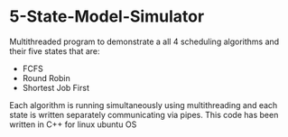# 5-State-Model-Simulator
Multithreaded program to demonstrate a all 4 scheduling algorithms and their five states that are:
* FCFS
* Round Robin
* Shortest Job First

Each algorithm is running simultaneously using multithreading and each state is written separately communicating via pipes. 
This code has been written in C++ for linux ubuntu OS
